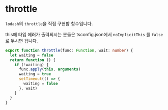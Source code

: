 # throttle

`lodash`의 `throttle`을 직접 구현함 함수입니다.

this에 타입 에러가 출력되시는 분들은 tsconfig.json에서 `noImplicitThis` 를 `false` 로 두시면 됩니다.

```typescript title="services/utils/index.ts"
export function throttle(func: Function, wait: number) {
  let waiting = false
  return function () {
    if (!waiting) {
      func.apply(this, arguments)
      waiting = true
      setTimeout(() => {
        waiting = false
      }, wait)
    }
  }
}
```

